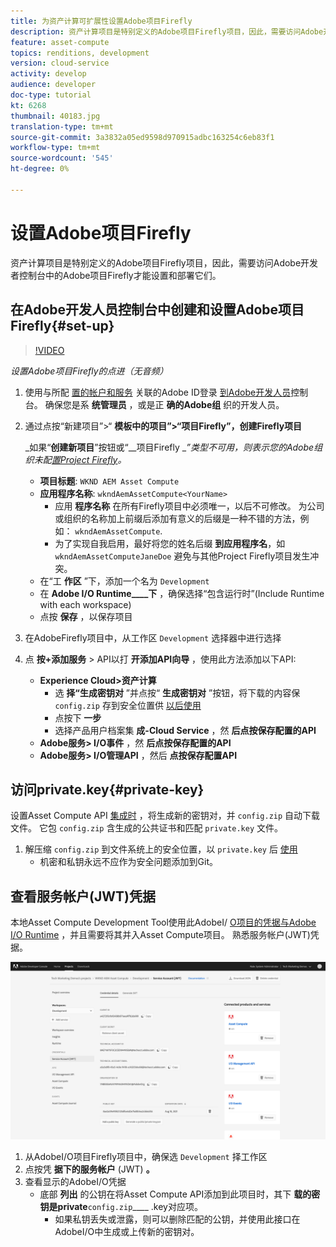```yaml
---
title: 为资产计算可扩展性设置Adobe项目Firefly
description: 资产计算项目是特别定义的Adobe项目Firefly项目，因此，需要访问Adobe开发者控制台中的Adobe项目Firefly才能设置和部署它们。
feature: asset-compute
topics: renditions, development
version: cloud-service
activity: develop
audience: developer
doc-type: tutorial
kt: 6268
thumbnail: 40183.jpg
translation-type: tm+mt
source-git-commit: 3a3832a05ed9598d970915adbc163254c6eb83f1
workflow-type: tm+mt
source-wordcount: '545'
ht-degree: 0%

---
```



# 设置Adobe项目Firefly

资产计算项目是特别定义的Adobe项目Firefly项目，因此，需要访问Adobe开发者控制台中的Adobe项目Firefly才能设置和部署它们。

## 在Adobe开发人员控制台中创建和设置Adobe项目Firefly{#set-up}

>[!VIDEO](https://video.tv.adobe.com/v/40183/?quality=12&learn=on)

_设置Adobe项目Firefly的点进（无音频）_

1. 使用与所配 [置的帐户和服务](https://console.adobe.io) 关联的Adobe ID登录 [到Adobe开发人员](./accounts-and-services.md)控制台。 确保您是系 __统管理员__ ，或是正 __确的Adobe组__ 织的开发人员。
1. 通过点按“新建项目”>“ __模板中的项目”>“项目Firefly”，创建Firefly项目__

   _如果“__&#x200B;创建新项目&#x200B;__”按钮或“__&#x200B;项目Firefly __”类型不可用，则表示您的Adobe组织未配[置Project Firefly](#request-adobe-project-firefly)。_

   + __项目标题__: `WKND AEM Asset Compute`
   + __应用程序名称__: `wkndAemAssetCompute<YourName>`
      + 应用 __程序名称__ 在所有Firefly项目中必须唯一，以后不可修改。 为公司或组织的名称加上前缀后添加有意义的后缀是一种不错的方法，例如： `wkndAemAssetCompute`.
      + 为了实现自我启用，最好将您的姓名后缀 __到应用程序名__，如 `wkndAemAssetComputeJaneDoe` 避免与其他Project Firefly项目发生冲突。
   + 在“工 __作区__ ”下，添加一个名为 `Development`
   + 在 __Adobe I/O Runtime____下__ ，确保选择“包含运行时”(Include Runtime with each workspace)
   + 点按 __保存__ ，以保存项目
1. 在AdobeFirefly项目中，从工作区 `Development` 选择器中进行选择
1. 点 __按+添加服务__ > API以打 __开添加API向导__ ，使用此方法添加以下API:

   + __Experience Cloud>资产计算__
      + 选 __择“生成密钥对__ ”并点按“ __生成密钥对__ ”按钮，将下载的内容保 `config.zip` 存到安全位置供 [以后使用](#private-key)
      + 点按下 __一步__
      + 选择产品用户档案集 __成-Cloud Service__ ，然 __后点按保存配置的API__
   + __Adobe服务> I/O事件__ ，然 __后点按保存配置的API__
   + __Adobe服务> I/O管理API__ ，然后 __点按保存配置API__

## 访问private.key{#private-key}

设置Asset Compute API [集成时](#set-up) ，将生成新的密钥对，并 `config.zip` 自动下载文件。 它包 `config.zip` 含生成的公共证书和匹配 `private.key` 文件。

1. 解压缩 `config.zip` 到文件系统上的安全位置，以 `private.key` 后 [使用](../develop/environment-variables.md)
   + 机密和私钥永远不应作为安全问题添加到Git。

## 查看服务帐户(JWT)凭据

本地Asset Compute Development Tool使用此AdobeI/ [O项目的凭据与Adobe I/O Runtime](../develop/development-tool.md) ，并且需要将其并入Asset Compute项目。 熟悉服务帐户(JWT)凭据。

![Adobe开发人员服务帐户凭据](./assets/firefly/service-account.png)

1. 从AdobeI/O项目Firefly项目中，确保选 `Development` 择工作区
1. 点按凭 __据下的服务帐户__ (JWT) __。__
1. 查看显示的AdobeI/O凭据
   + 底部 __列出__ 的公钥在将Asset Compute API添加到此项目时，其下 __载的密钥是private__`config.zip`____ .key对应项。
      + 如果私钥丢失或泄露，则可以删除匹配的公钥，并使用此接口在AdobeI/O中生成或上传新的密钥对。
